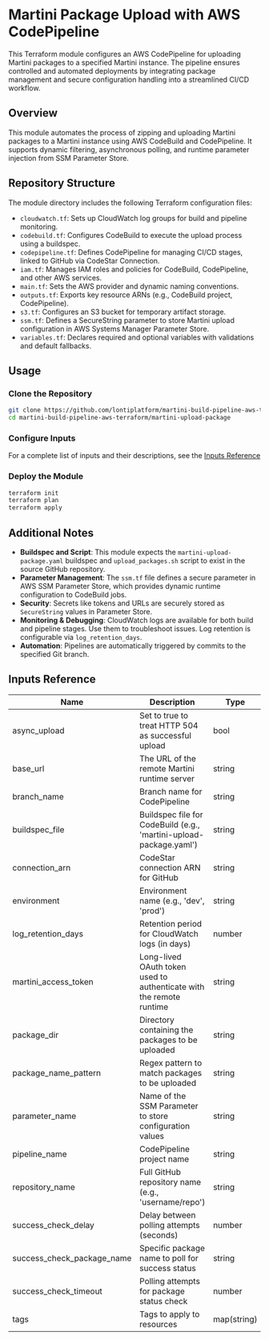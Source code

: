 
# Martini Package Upload with AWS CodePipeline

This Terraform module configures an AWS CodePipeline for uploading Martini packages to a specified Martini instance. The pipeline ensures controlled and automated deployments by integrating package management and secure configuration handling into a streamlined CI/CD workflow.

## Overview

This module automates the process of zipping and uploading Martini packages to a Martini instance using AWS CodeBuild and CodePipeline. It supports dynamic filtering, asynchronous polling, and runtime parameter injection from SSM Parameter Store.

## Repository Structure

The module directory includes the following Terraform configuration files:

- `cloudwatch.tf`: Sets up CloudWatch log groups for build and pipeline monitoring.
- `codebuild.tf`: Configures CodeBuild to execute the upload process using a buildspec.
- `codepipeline.tf`: Defines CodePipeline for managing CI/CD stages, linked to GitHub via CodeStar Connection.
- `iam.tf`: Manages IAM roles and policies for CodeBuild, CodePipeline, and other AWS services.
- `main.tf`: Sets the AWS provider and dynamic naming conventions.
- `outputs.tf`: Exports key resource ARNs (e.g., CodeBuild project, CodePipeline).
- `s3.tf`: Configures an S3 bucket for temporary artifact storage.
- `ssm.tf`: Defines a SecureString parameter to store Martini upload configuration in AWS Systems Manager Parameter Store.
- `variables.tf`: Declares required and optional variables with validations and default fallbacks.

## Usage

### Clone the Repository

```bash
git clone https://github.com/lontiplatform/martini-build-pipeline-aws-terraform.git
cd martini-build-pipeline-aws-terraform/martini-upload-package
```

### Configure Inputs

For a complete list of inputs and their descriptions, see the [Inputs Reference](#inputs-reference)

### Deploy the Module

```bash
terraform init
terraform plan
terraform apply
```

## Additional Notes

- **Buildspec and Script**: This module expects the `martini-upload-package.yaml` buildspec and `upload_packages.sh` script to exist in the source GitHub repository.
- **Parameter Management**: The `ssm.tf` file defines a secure parameter in AWS SSM Parameter Store, which provides dynamic runtime configuration to CodeBuild jobs.
- **Security**: Secrets like tokens and URLs are securely stored as `SecureString` values in Parameter Store.
- **Monitoring & Debugging**: CloudWatch logs are available for both build and pipeline stages. Use them to troubleshoot issues. Log retention is configurable via `log_retention_days`.
- **Automation**: Pipelines are automatically triggered by commits to the specified Git branch.

## Inputs Reference

| Name                         | Description                                                               | Type         | Default                  | Required |
|------------------------------|---------------------------------------------------------------------------|--------------|--------------------------|:--------:|
| async_upload                 | Set to true to treat HTTP 504 as successful upload                        | bool         | false                    | no       |
| base_url                     | The URL of the remote Martini runtime server                              | string       | n/a                      | yes      |
| branch_name                  | Branch name for CodePipeline                                              | string       | n/a                      | yes      |
| buildspec_file               | Buildspec file for CodeBuild (e.g., 'martini-upload-package.yaml')        | string       | n/a                      | yes      |
| connection_arn               | CodeStar connection ARN for GitHub                                        | string       | n/a                      | yes      |
| environment                  | Environment name (e.g., 'dev', 'prod')                                    | string       | "dev"                    | no       |
| log_retention_days           | Retention period for CloudWatch logs (in days)                            | number       | n/a                      | yes      |
| martini_access_token         | Long-lived OAuth token used to authenticate with the remote runtime       | string       | n/a                      | yes      |
| package_dir                  | Directory containing the packages to be uploaded                          | string       | "packages"               | no       |
| package_name_pattern         | Regex pattern to match packages to be uploaded                            | string       | ".*"                     | no       |
| parameter_name               | Name of the SSM Parameter to store configuration values                   | string       | "martini-upload-package" | no       |
| pipeline_name                | CodePipeline project name                                                 | string       | n/a                      | yes      |
| repository_name              | Full GitHub repository name (e.g., 'username/repo')                       | string       | n/a                      | yes      |
| success_check_delay          | Delay between polling attempts (seconds)                                  | number       | 30                       | no       |
| success_check_package_name   | Specific package name to poll for success status                          | string       | ""                       | no       |
| success_check_timeout        | Polling attempts for package status check                                 | number       | 6                        | no       |
| tags                         | Tags to apply to resources                                                | map(string)  | n/a                      | yes      |
